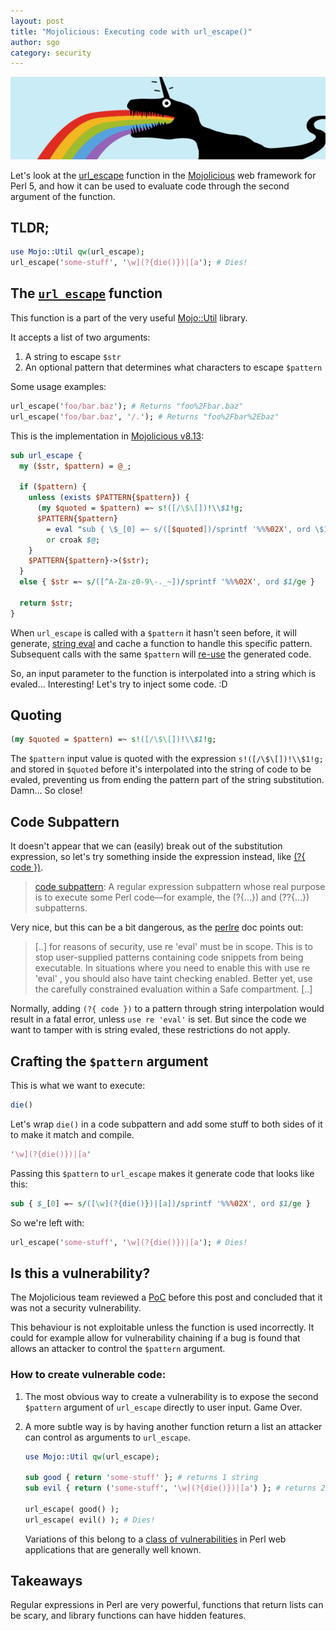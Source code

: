 ```yaml
---
layout: post
title: "Mojolicious: Executing code with url_escape()"
author: sgo
category: security
---
```

![failraptor](/images/failraptor.png)

Let's look at the 
[url_escape](https://mojolicious.org/perldoc/Mojo/Util#url_escape) function in
the [Mojolicious](https://mojolicious.org/) web framework for Perl 5, and how it
can be used to evaluate code through the second argument of the function.

## TLDR;
```perl
use Mojo::Util qw(url_escape);
url_escape('some-stuff', '\w](?{die()})|[a'); # Dies!
```

## The [`url_escape`](https://mojolicious.org/perldoc/Mojo/Util#url_escape) function

This function is a part of the very useful [Mojo::Util](https://mojolicious.org/perldoc/Mojo/Util) library.

It accepts a list of two arguments:
1. A string to escape `$str`
2. An optional pattern that determines what characters to escape `$pattern`

Some usage examples:

```perl
url_escape('foo/bar.baz'); # Returns "foo%2Fbar.baz"
url_escape('foo/bar.baz', '/.'); # Returns "foo%2Fbar%2Ebaz"
```


This is the implementation in [Mojolicious v8.13](https://github.com/mojolicious/mojo/blob/v8.13/lib/Mojo/Util.pm#L339..L354):

```perl
sub url_escape {
  my ($str, $pattern) = @_;

  if ($pattern) {
    unless (exists $PATTERN{$pattern}) {
      (my $quoted = $pattern) =~ s!([/\$\[])!\\$1!g;
      $PATTERN{$pattern}
        = eval "sub { \$_[0] =~ s/([$quoted])/sprintf '%%%02X', ord \$1/ge }"
        or croak $@;
    }
    $PATTERN{$pattern}->($str);
  }
  else { $str =~ s/([^A-Za-z0-9\-._~])/sprintf '%%%02X', ord $1/ge }

  return $str;
}
```


When `url_escape` is called with a `$pattern` it hasn't seen before, it will
generate, [string eval](https://perldoc.perl.org/functions/eval.html#String-eval) and cache a function to handle this specific pattern.
Subsequent calls with the same `$pattern` will [re-use](https://github.com/mojolicious/mojo/commit/a7cdf6fb2c60c28ac4ab9ffad0e528bb23b0f7b8) the generated code.

So, an input parameter to the function is interpolated into a string which is
evaled... Interesting! Let's try to inject some code. :D

## Quoting

```perl
(my $quoted = $pattern) =~ s!([/\$\[])!\\$1!g;
```

The `$pattern` input value is quoted with the expression `s!([/\$\[])!\\$1!g;`
and stored in `$quoted` before it's interpolated into the string of code to be
evaled, preventing us from ending the pattern part of the string substitution.
Damn... So close!


## Code Subpattern

It doesn't appear that we can (easily) break out of the substitution expression,
so let's try something inside the expression instead, like [(?{
code })](https://perldoc.perl.org/perlre.html#%28%3f%7b-code-%7d%29).


> [code subpattern](https://perldoc.perl.org/perlglossary.html#code-subpattern):
> A regular expression subpattern whose real purpose is to execute some Perl
> code—for example, the (?{...}) and (??{...}) subpatterns.

Very nice, but this can be a bit dangerous, as the
[perlre](https://perldoc.perl.org/perlre.html#%28%3f%7b-code-%7d%29) doc points
out:

> [..] for reasons of security, use re 'eval' must be in scope. This is to stop
> user-supplied patterns containing code snippets from being executable. In
> situations where you need to enable this with use re 'eval' , you should also
> have taint checking enabled. Better yet, use the carefully constrained
> evaluation within a Safe compartment. [..]

Normally, adding `(?{ code })` to a pattern through string interpolation would
result in a fatal error, unless `use re 'eval'` is set. But since the code we
want to tamper with is string evaled, these restrictions do not apply.

## Crafting the `$pattern` argument

This is what we want to execute:
```perl
die()
```

Let's wrap `die()` in a code subpattern and add some stuff to both sides of it
to make it match and compile.

```perl
'\w](?{die()})|[a'
```

Passing this `$pattern` to `url_escape` makes it generate code that looks like this:

```perl
sub { $_[0] =~ s/([\w](?{die()})|[a])/sprintf '%%%02X', ord $1/ge }
```

So we're left with:

```perl
url_escape('some-stuff', '\w](?{die()})|[a'); # Dies!
```

## Is this a vulnerability? 

The Mojolicious team reviewed a
[PoC](/assets/bcb314da8be677049c40d8a4601fb5c1c133ad3637ad9a4bb5caf83b39603a70-mojo-url-escape.pl)
before this post and concluded that it was not a security vulnerability.

This behaviour is not exploitable unless the function is used incorrectly. It
could for example allow for vulnerability chaining if a bug is found that allows
an attacker to control the `$pattern` argument.

### How to create vulnerable code:

1. The most obvious way to create a vulnerability is to expose the second
   `$pattern` argument of `url_escape` directly to user input. Game
   Over.
   
2. A more subtle way is by having another function return a list an attacker can
   control as arguments to `url_escape`.
   
   ```perl
   use Mojo::Util qw(url_escape);
   
   sub good { return 'some-stuff' }; # returns 1 string
   sub evil { return ('some-stuff', '\w](?{die()})|[a') }; # returns 2 strings
   
   url_escape( good() ); 
   url_escape( evil() ); # Dies!
   ```
   
   Variations of this belong to a [class of
   vulnerabilities](https://blog.gerv.net/2014/10/new-class-of-vulnerability-in-perl-web-applications/)
   in Perl web applications that are generally well known.


## Takeaways

Regular expressions in Perl are very powerful, functions that return lists can
be scary, and library functions can have hidden features.



